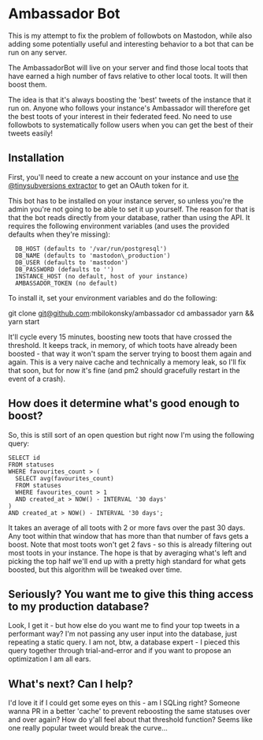 # Ambassador Bot
This is my attempt to fix the problem of followbots on Mastodon, while also adding some potentially useful and interesting behavior to a bot that can be run on any server.

The AmbassadorBot will live on your server and find those local toots that have earned a high number of favs relative to other local toots. It will then boost them.

The idea is that it's always boosting the 'best' tweets of the instance that it run on. Anyone who follows your instance's Ambassador will therefore get the best toots of your interest in their federated feed. No need to use followbots to systematically follow users when you can get the best of their tweets easily!

## Installation
First, you'll need to create a new account on your instance and use [the @tinysubversions extractor](http://tinysubversions.com/notes/mastodon-bot/) to get an OAuth token for it. 

This bot has to be installed on your instance server, so unless you're the admin you're not going to be able to set it up yourself. The reason for that is that the bot reads directly from your database, rather than using the API. It requires the following environment variables (and uses the provided defaults when they're missing):

```  
  DB_HOST (defaults to '/var/run/postgresql')
  DB_NAME (defaults to 'mastodon\_production')
  DB_USER (defaults to 'mastodon')
  DB_PASSWORD (defaults to '')
  INSTANCE_HOST (no default, host of your instance)
  AMBASSADOR_TOKEN (no default)
```

To install it, set your environment variables and do the following:

  git clone git@github.com:mbilokonsky/ambassador
  cd ambassador
  yarn && yarn start

It'll cycle every 15 minutes, boosting new toots that have crossed the threshold. It keeps track, in memory, of which toots have already been boosted - that way it won't spam the server trying to boost them again and again. This is a very naive cache and technically a memory leak, so I'll fix that soon, but for now it's fine (and pm2 should gracefully restart in the event of a crash).

## How does it determine what's good enough to boost?
So, this is still sort of an open question but right now I'm using the following query:

```
SELECT id 
FROM statuses 
WHERE favourites_count > (
  SELECT avg(favourites_count) 
  FROM statuses 
  WHERE favourites_count > 1
  AND created_at > NOW() - INTERVAL '30 days'
)
AND created_at > NOW() - INTERVAL '30 days';
```

It takes an average of all toots with 2 or more favs over the past 30 days. Any toot within that window that has more than that number of favs gets a boost. Note that most toots won't get 2 favs - so this is already filtering out most toots in your instance. The hope is that by averaging what's left and picking the top half we'll end up with a pretty high standard for what gets boosted, but this algorithm will be tweaked over time.

## Seriously? You want me to give this thing access to my production database?
Look, I get it - but how else do you want me to find your top tweets in a performant way? I'm not passing any user input into the database, just repeating a static query. I am not, btw, a database expert - I pieced this query together through trial-and-error and if you want to propose an optimization I am all ears.

## What's next? Can I help?
I'd love it if I could get some eyes on this - am I SQLing right? Someone wanna PR in a better 'cache' to prevent reboosting the same statuses over and over again? How do y'all feel about that threshold function? Seems like one really popular tweet would break the curve...